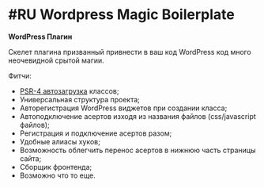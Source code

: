 **#RU**
Wordpress Magic Boilerplate
=======================
**WordPress Плагин**

Скелет плагина призванный привнести в ваш код WordPress код много неочевидной срытой магии.

Фитчи:
 - [PSR-4 автозагрузка](http://www.php-fig.org/psr/psr-4/) классов;
 - Универсальная структура проекта;
 - Авторегистрация WordPress виджетов при создании класса;
 - Автоподключение асертов изходя из названия файлов (css/javascript файлов);
 - Регистрация и подключение асертов разом;
 - Удобные алиасы хуков;
 - Возможность облегчить перенос асертов в нижнюю часть страницы сайта;
 - Сборщик фронтенда;
 - Возможно что то еще.
